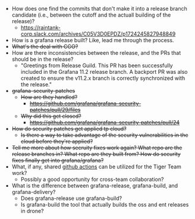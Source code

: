 - How does one find the commits that don't make it into a release branch candidate (i.e., between the cutoff and the actuall building of the release)?
  - https://raintank-corp.slack.com/archives/C05V3D0EPDZ/p1724245827948849
- How is a grafana release built? Like, lead me through the process.
- ~~What's the deal with CGO?~~
- How are there inconsistencies between the release, and the PRs that should be in the release?
  - "Greetings from Release Guild. This PR has been successfully included in the Grafana 11.2 release branch. A backport PR was also created to ensure the v11.2.x branch is correctly synchronized with the release."
- ~~grafana-security-patches~~
  - ~~How are they handled?~~
    - ~~https://github.com/grafana/grafana-security-patches/pull/29/files~~
  - ~~Why did this get closed?~~
    - ~~https://github.com/grafana/grafana-security-patches/pull/24~~
- ~~How do security patches get applied tp cloud?~~
  - ~~Is there a way to take advantage of the security vulnerabilities in the cloud before they're applied?~~
- ~~Tell me more about how secruity fixes work again? What repo are the release branches in? What repo are they built from? How do security fixes finally get into grafana/grafana?~~
- What, if any, shared [github actions](https://github.com/grafana/shared-workflows) can be utilized for the Tiger Team work?
  - Possibly a good opportunity for cross-team collaboration?
- What is the difference between grafana-release, grafana-build, and grafana-delivery?
  - Does grafana-release use grafana-build?
  - Is grafana-build the tool that actually builds the oss and ent releases in drone?
  